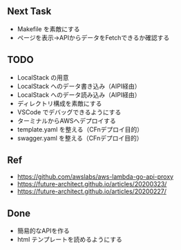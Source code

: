 ## Next Task
- Makefile を素敵にする
- ページを表示→APIからデータをFetchできるか確認する

## TODO
- LocalStack の用意
- LocalStack へのデータ書き込み（AIPI経由）
- LocalStack へのデータ読み込み（AIPI経由）
- ディレクトリ構成を素敵にする
- VSCode でデバッグできるようにする
- ターミナルからAWSへデプロイする
- template.yaml を整える（CFnデプロイ目的）
- swagger.yaml を整える（CFnデプロイ目的）

## Ref
- https://github.com/awslabs/aws-lambda-go-api-proxy
- https://future-architect.github.io/articles/20200323/
- https://future-architect.github.io/articles/20200227/

## Done
- 簡易的なAPIを作る
- html テンプレートを読めるようにする
